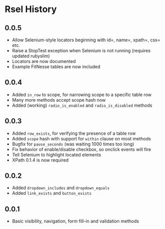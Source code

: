 Rsel History
============

0.0.5
-----

- Allow Selenium-style locators beginning with id=, name=, xpath=, css= etc.
- Raise a StopTest exception when Selenium is not running (requires updated rubyslim)
- Locators are now documented
- Example FitNesse tables are now included


0.0.4
-----

- Added `in_row` to scope, for narrowing scope to a specific table row
- Many more methods accept scope hash now
- Added (working) `radio_is_enabled` and `radio_is_disabled` methods


0.0.3
-----

- Added `row_exists`, for verifying the presence of a table row
- Added `scope` hash with support for `within` clause on most methods
- Bugfix for `pause_seconds` (was waiting 1000 times too long)
- Fix behavior of enable/disable checkbox, so onclick events will fire
- Tell Selenium to highlight located elements
- XPath 0.1.4 is now required


0.0.2
-----

- Added `dropdown_includes` and `dropdown_equals`
- Added `link_exists` and `button_exists`


0.0.1
-----

- Basic visibility, navigation, form fill-in and validation methods

